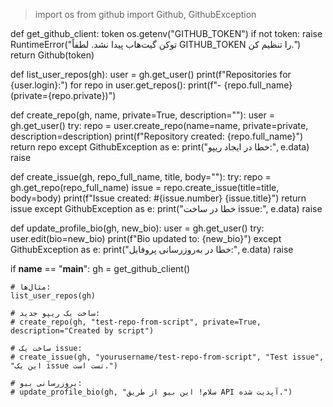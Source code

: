 >import os
from github import Github, GithubException

def get_github_client:
    token  os.getenv("GITHUB_TOKEN")
    if not token:
        raise RuntimeError("توکن گیت‌هاب پیدا نشد. لطفاً GITHUB_TOKEN را تنظیم کن.")
    return Github(token)

def list_user_repos(gh):
    user = gh.get_user()
    print(f"Repositories for {user.login}:")
    for repo in user.get_repos():
        print(f"- {repo.full_name}  (private={repo.private})")

def create_repo(gh, name, private=True, description=""):
    user = gh.get_user()
    try:
        repo = user.create_repo(name=name, private=private, description=description)
        print(f"Repository created: {repo.full_name}")
        return repo
    except GithubException as e:
        print("خطا در ایجاد ریپو:", e.data)
        raise

def create_issue(gh, repo_full_name, title, body=""):
    try:
        repo = gh.get_repo(repo_full_name)
        issue = repo.create_issue(title=title, body=body)
        print(f"Issue created: #{issue.number} {issue.title}")
        return issue
    except GithubException as e:
        print("خطا در ساخت issue:", e.data)
        raise

def update_profile_bio(gh, new_bio):
    user = gh.get_user()
    try:
        user.edit(bio=new_bio)
        print(f"Bio updated to: {new_bio}")
    except GithubException as e:
        print("خطا در به‌روزرسانی پروفایل:", e.data)
        raise

if __name__ == "__main__":
    gh = get_github_client()

    # مثال‌ها:
    list_user_repos(gh)

    # ساخت یک ریپو جدید:
    # create_repo(gh, "test-repo-from-script", private=True, description="Created by script")

    # ساخت یک issue:
    # create_issue(gh, "yourusername/test-repo-from-script", "Test issue", "این یک issue تست است.")

    # بروزرسانی بیو:
    # update_profile_bio(gh, "سلام! این بیو از طریق API آپدیت شده.")

